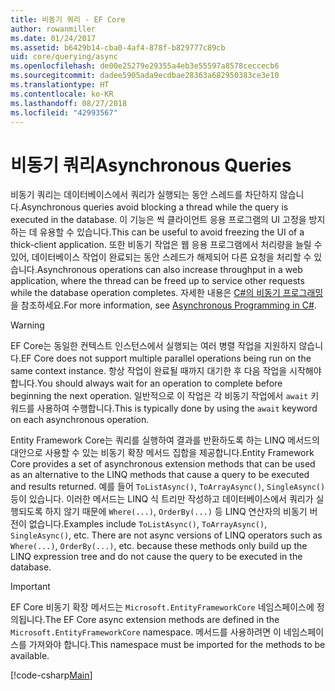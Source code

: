 ```yaml
---
title: 비동기 쿼리 - EF Core
author: rowanmiller
ms.date: 01/24/2017
ms.assetid: b6429b14-cba0-4af4-878f-b829777c89cb
uid: core/querying/async
ms.openlocfilehash: de00e25279e29355a4eb3e55597a8578ceccecb6
ms.sourcegitcommit: dadee5905ada9ecdbae28363a682950383ce3e10
ms.translationtype: HT
ms.contentlocale: ko-KR
ms.lasthandoff: 08/27/2018
ms.locfileid: "42993567"
---
```

# <a name="asynchronous-queries"></a><span data-ttu-id="f70e6-102">비동기 쿼리</span><span class="sxs-lookup"><span data-stu-id="f70e6-102">Asynchronous Queries</span></span>

<span data-ttu-id="f70e6-103">비동기 쿼리는 데이터베이스에서 쿼리가 실행되는 동안 스레드를 차단하지 않습니다.</span><span class="sxs-lookup"><span data-stu-id="f70e6-103">Asynchronous queries avoid blocking a thread while the query is executed in the database.</span></span> <span data-ttu-id="f70e6-104">이 기능은 씩 클라이언트 응용 프로그램의 UI 고정을 방지하는 데 유용할 수 있습니다.</span><span class="sxs-lookup"><span data-stu-id="f70e6-104">This can be useful to avoid freezing the UI of a thick-client application.</span></span> <span data-ttu-id="f70e6-105">또한 비동기 작업은 웹 응용 프로그램에서 처리량을 늘릴 수 있어, 데이터베이스 작업이 완료되는 동안 스레드가 해제되어 다른 요청을 처리할 수 있습니다.</span><span class="sxs-lookup"><span data-stu-id="f70e6-105">Asynchronous operations can also increase throughput in a web application, where the thread can be freed up to service other requests while the database operation completes.</span></span> <span data-ttu-id="f70e6-106">자세한 내용은 [C#의 비동기 프로그래밍](https://docs.microsoft.com/dotnet/csharp/async)을 참조하세요.</span><span class="sxs-lookup"><span data-stu-id="f70e6-106">For more information, see [Asynchronous Programming in C#](https://docs.microsoft.com/dotnet/csharp/async).</span></span>

> [!WARNING]  
> <span data-ttu-id="f70e6-107">EF Core는 동일한 컨텍스트 인스턴스에서 실행되는 여러 병렬 작업을 지원하지 않습니다.</span><span class="sxs-lookup"><span data-stu-id="f70e6-107">EF Core does not support multiple parallel operations being run on the same context instance.</span></span> <span data-ttu-id="f70e6-108">항상 작업이 완료될 때까지 대기한 후 다음 작업을 시작해야 합니다.</span><span class="sxs-lookup"><span data-stu-id="f70e6-108">You should always wait for an operation to complete before beginning the next operation.</span></span> <span data-ttu-id="f70e6-109">일반적으로 이 작업은 각 비동기 작업에서 `await` 키워드를 사용하여 수행합니다.</span><span class="sxs-lookup"><span data-stu-id="f70e6-109">This is typically done by using the `await` keyword on each asynchronous operation.</span></span>

<span data-ttu-id="f70e6-110">Entity Framework Core는 쿼리를 실행하여 결과를 반환하도록 하는 LINQ 메서드의 대안으로 사용할 수 있는 비동기 확장 메서드 집합을 제공합니다.</span><span class="sxs-lookup"><span data-stu-id="f70e6-110">Entity Framework Core provides a set of asynchronous extension methods that can be used as an alternative to the LINQ methods that cause a query to be executed and results returned.</span></span> <span data-ttu-id="f70e6-111">예를 들어 `ToListAsync()`, `ToArrayAsync()`, `SingleAsync()` 등이 있습니다. 이러한 메서드는 LINQ 식 트리만 작성하고 데이터베이스에서 쿼리가 실행되도록 하지 않기 때문에 `Where(...)`, `OrderBy(...)` 등 LINQ 연산자의 비동기 버전이 없습니다.</span><span class="sxs-lookup"><span data-stu-id="f70e6-111">Examples include `ToListAsync()`, `ToArrayAsync()`, `SingleAsync()`, etc. There are not async versions of LINQ operators such as `Where(...)`, `OrderBy(...)`, etc. because these methods only build up the LINQ expression tree and do not cause the query to be executed in the database.</span></span>

> [!IMPORTANT]  
> <span data-ttu-id="f70e6-112">EF Core 비동기 확장 메서드는 `Microsoft.EntityFrameworkCore` 네임스페이스에 정의됩니다.</span><span class="sxs-lookup"><span data-stu-id="f70e6-112">The EF Core async extension methods are defined in the `Microsoft.EntityFrameworkCore` namespace.</span></span> <span data-ttu-id="f70e6-113">메서드를 사용하려면 이 네임스페이스를 가져와야 합니다.</span><span class="sxs-lookup"><span data-stu-id="f70e6-113">This namespace must be imported for the methods to be available.</span></span>

[!code-csharp[Main](../../../samples/core/Querying/Querying/Async/Sample.cs#Sample)]
